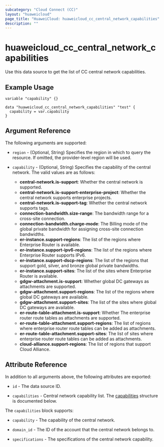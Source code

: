 ```yaml
---
subcategory: "Cloud Connect (CC)"
layout: "huaweicloud"
page_title: "HuaweiCloud: huaweicloud_cc_central_network_capabilities"
description: ""
---
```


# huaweicloud_cc_central_network_capabilities

Use this data source to get the list of CC central network capabilities.

## Example Usage

```hcl
variable "capability" {}

data "huaweicloud_cc_central_network_capabilities" "test" {
  capability = var.capability
}
```

## Argument Reference

The following arguments are supported:

* `region` - (Optional, String) Specifies the region in which to query the resource.
  If omitted, the provider-level region will be used.

* `capability` - (Optional, String) Specifies the capability of the central network.
  The valid values are as follows:
  + **central-network.is-support**: Whether the central network is supported.
  + **central-network.is-support-enterprise-project**: Whether the central network supports enterprise projects.
  + **central-network.is-support-tag**: Whether the central network supports tags.
  + **connection-bandwidth.size-range**: The bandwidth range for a cross-site connection.
  + **connection-bandwidth.charge-mode**: The Billing mode of the global private bandwidth for assigning cross-site
  connection bandwidths.
  + **er-instance.support-regions**: The list of the regions where Enterprise Router is available.
  + **er-instance.support-ipv6-regions**: The list of the regions where Enterprise Router supports IPv6.
  + **er-instance.support-dscp-regions**: The list of the regions that support gold, silver, and bronze global private
  bandwidths.
  + **er-instance.support-sites**: The list of the sites where Enterprise Router is available.
  + **gdgw-attachment.is-support**: Whether global DC gateways as attachments are supported.
  + **gdgw-attachment.support-regions**: The list of the regions where global DC gateways are available.
  + **gdgw-attachment.support-sites**: The list of the sites where global DC gateways are available.
  + **er-route-table-attachment.is-support**: Whether The enterprise router route tables as attachments are supported.
  + **er-route-table-attachment.support-regions**: The list of regions where enterprise router route tables can be added
  as attachments.
  + **er-route-table-attachment.support-sites**: The list of sites where enterprise router route tables can be added as
  attachments.
  + **cloud-alliance.support-regions**: The list of regions that support Cloud Alliance.

## Attribute Reference

In addition to all arguments above, the following attributes are exported:

* `id` - The data source ID.

* `capabilities` - Central network capability list.
  The [capabilities](#Capabilities) structure is documented below.

<a name="Capabilities"></a>
The `capabilities` block supports:

* `capability` - The capability of the central network.

* `domain_id` - The ID of the account that the central network belongs to.

* `specifications` - The specifications of the central network capability.
